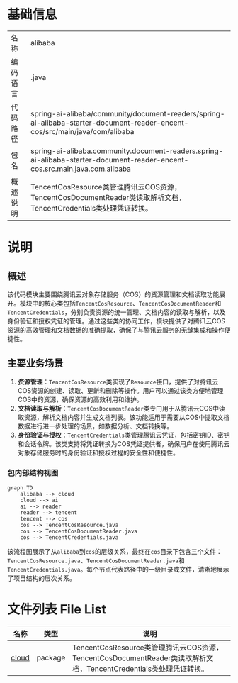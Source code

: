 # 基础信息

|      |      |
|------|------|
| 名称 | alibaba |
| 编码语言 | .java |
| 代码路径 | spring-ai-alibaba/community/document-readers/spring-ai-alibaba-starter-document-reader-encent-cos/src/main/java/com/alibaba |
| 包名 | spring-ai-alibaba.community.document-readers.spring-ai-alibaba-starter-document-reader-encent-cos.src.main.java.com.alibaba |
| 概述说明 | TencentCosResource类管理腾讯云COS资源，TencentCosDocumentReader类读取解析文档，TencentCredentials类处理凭证转换。 |

# 说明

## 概述
该代码模块主要围绕腾讯云对象存储服务（COS）的资源管理和文档读取功能展开。模块中的核心类包括`TencentCosResource`、`TencentCosDocumentReader`和`TencentCredentials`，分别负责资源的统一管理、文档内容的读取与解析，以及身份验证和授权凭证的管理。通过这些类的协同工作，模块提供了对腾讯云COS资源的高效管理和文档数据的准确提取，确保了与腾讯云服务的无缝集成和操作便捷性。

## 主要业务场景
1. **资源管理**：`TencentCosResource`类实现了`Resource`接口，提供了对腾讯云COS资源的创建、读取、更新和删除等操作。用户可以通过该类方便地管理COS中的资源，确保资源的高效利用和维护。
2. **文档读取与解析**：`TencentCosDocumentReader`类专门用于从腾讯云COS中读取资源，解析文档内容并生成文档列表。该功能适用于需要从COS中提取文档数据进行进一步处理的场景，如数据分析、文档转换等。
3. **身份验证与授权**：`TencentCredentials`类管理腾讯云凭证，包括密钥ID、密钥和会话令牌。该类支持将凭证转换为COS凭证提供者，确保用户在使用腾讯云对象存储服务时的身份验证和授权过程的安全性和便捷性。


### 包内部结构视图

```mermaid
graph TD
    alibaba --> cloud
    cloud --> ai
    ai --> reader
    reader --> tencent
    tencent --> cos
    cos --> TencentCosResource.java
    cos --> TencentCosDocumentReader.java
    cos --> TencentCredentials.java
```

该流程图展示了从`alibaba`到`cos`的层级关系，最终在`cos`目录下包含三个文件：`TencentCosResource.java`、`TencentCosDocumentReader.java`和`TencentCredentials.java`。每个节点代表路径中的一级目录或文件，清晰地展示了项目结构的层次关系。

# 文件列表 File List

| 名称   | 类型  | 说明 |
|-------|------|-------------|
| [cloud](cloud/_module.md) | package | TencentCosResource类管理腾讯云COS资源，TencentCosDocumentReader类读取解析文档，TencentCredentials类处理凭证转换。 |



